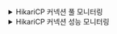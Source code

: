 <details>
<summary> HikariCP 커넥션 풀 모니터링 </summary>
# 📌 HikariCP 커넥션 풀 모니터링

## 📊 PromQL 쿼리
### **1. 현재 활성(Active) 상태인 커넥션 개수**
```promql
hikaricp_connections_active{instance="$instance", application="$application", pool="$hikaricp"}
```
✔ **현재 사용 중인(Active) DB 커넥션 개수.**  
✔ **애플리케이션이 실제로 DB에 연결하여 쿼리를 실행하고 있는 커넥션 수.**  
✔ **이 값이 지속적으로 최대 풀 크기에 근접하면, 커넥션 풀 크기를 늘려야 할 수도 있음.**  
✔ **급격한 증가가 발생하면, DB 부하를 줄이기 위한 최적화 필요.**

### **2. 현재 유휴(Idle) 상태인 커넥션 개수**
```promql
hikaricp_connections_idle{instance="$instance", application="$application", pool="$hikaricp"}
```
✔ **사용되지 않고 풀에서 대기 중인(Idle) 커넥션 개수.**  
✔ **적절한 Idle 커넥션 유지가 중요하며, 너무 많으면 리소스 낭비, 너무 적으면 응답 지연 발생 가능.**  
✔ **Idle 개수가 적다면, 새로운 커넥션 생성 부담이 증가하여 성능 저하 가능.**  
✔ **Idle 개수가 지나치게 많다면, 비효율적인 커넥션 유지로 인해 DB 리소스 낭비 가능.**

### **3. 대기(Pending) 중인 요청 개수**
```promql
hikaricp_connections_pending{instance="$instance", application="$application", pool="$hikaricp"}
```
✔ **현재 사용 가능한 커넥션이 없어서 대기 중인(Pending) 요청 개수.**  
✔ **이 값이 높아지면, 애플리케이션이 필요한 만큼 커넥션을 확보하지 못하고 있다는 의미.**  
✔ **DB 커넥션 풀 크기가 작거나, 쿼리 응답 시간이 길어지고 있는 문제 가능성 있음.**  
✔ **Pending 상태가 지속되면, 애플리케이션 성능 저하 및 장애 발생 가능성 증가.**

---

## 🔍 설명
| **쿼리** | **설명** |
|----------|---------|
| `hikaricp_connections_active` | 현재 사용 중인(Active) 커넥션 개수 |
| `hikaricp_connections_idle` | 현재 유휴(Idle) 상태인 커넥션 개수 |
| `hikaricp_connections_pending` | 현재 대기(Pending) 중인 요청 개수 |

📌 **HikariCP는 DB 커넥션을 효율적으로 관리하지만, 적절한 풀 크기 조정이 중요함.**  
📌 **Active 커넥션이 많다면, 쿼리 최적화 또는 풀 크기 증가를 고려해야 함.**  
📌 **Idle 커넥션이 너무 적으면, 요청이 몰릴 때 빠른 응답이 어려울 수 있음.**  
📌 **Pending 요청이 많아지면, 커넥션 부족으로 인해 애플리케이션이 지연될 수 있음.**

---

## 🔥 **왜 이 3개의 메트릭이 중요한가?**
✔ **Active 커넥션만 모니터링하면 안 되는 이유**
- Active 커넥션이 많다고 해서 반드시 문제가 있는 것은 아님.
- Idle 커넥션과 Pending 요청을 함께 분석해야 실제 병목 현상을 파악할 수 있음.

✔ **Idle 커넥션을 모니터링해야 하는 이유**
- Idle 커넥션이 많으면 비효율적인 리소스 관리로 DB 성능 저하 가능성이 있음.
- 반대로 너무 적으면 새로운 요청이 대기(Pending) 상태로 넘어갈 가능성이 높아짐.

✔ **Pending 요청이 많으면 즉시 대응해야 하는 이유**
- Pending 요청이 많으면, 애플리케이션이 DB에 접근하지 못하고 지연되는 상황 발생.
- 일반적으로 **풀 크기 조정, DB 성능 최적화, 커넥션 타임아웃 설정 변경** 등을 검토해야 함.

---

## 📌 **Grafana에서 HikariCP 모니터링 대시보드 설정**
### 🖥️ **패널 설정**
- **패널 유형:** Line Chart
- **X축:** 시간 (Timestamp)
- **Y축:** 커넥션 개수 (Count)
- **PromQL 쿼리:**
    - **현재 활성(Active) 상태인 커넥션 개수**
      ```promql
      hikaricp_connections_active{instance="$instance", application="$application", pool="$hikaricp"}
      ```
    - **현재 유휴(Idle) 상태인 커넥션 개수**
      ```promql
      hikaricp_connections_idle{instance="$instance", application="$application", pool="$hikaricp"}
      ```
    - **현재 대기(Pending) 중인 요청 개수**
      ```promql
      hikaricp_connections_pending{instance="$instance", application="$application", pool="$hikaricp"}
      ```

### 🚨 **임계값(Threshold) 설정**
- **Active 커넥션이 풀 크기에 가까워짐** → 🟠 **주의 (쿼리 성능 저하 가능성)**
- **Idle 커넥션이 너무 적음 (예: 0~1개 수준)** → 🔴 **위험 (새로운 요청 대기 가능성 증가)**
- **Pending 요청이 지속적으로 증가** → 🟠 **주의 (DB 커넥션 부족 가능성, 풀 크기 조정 필요)**

📌 **DB 부하 테스트를 통해 적절한 풀 크기(HikariCP maxPoolSize)를 설정하는 것이 중요함!**  
📌 **Pending 요청이 많아지면, DB가 병목 상태일 가능성이 높으므로 쿼리 최적화 또는 커넥션 풀 크기 조정 필요!**

---

## ✅ **결론**
✔ **Active, Idle, Pending 커넥션을 함께 보면 DB 커넥션 풀의 실제 사용 상태를 파악 가능!**  
✔ **Active 커넥션이 많아지면 풀 크기를 조정하거나 쿼리 최적화를 고려해야 함!**  
✔ **Idle 커넥션이 너무 적으면 새로운 요청을 빠르게 처리하지 못할 수 있음!**  
✔ **Pending 요청이 많아지면 DB 병목 현상이 발생할 가능성이 큼, 즉시 대응해야 함!**  
✔ **Grafana에서 HikariCP 모니터링을 통해 DB 성능을 최적화하고 안정적인 서비스 운영 가능!**

</details>


<details>
<summary> HikariCP 커넥션 성능 모니터링 </summary>

# 📌 HikariCP 커넥션 성능 모니터링

## 📊 PromQL 쿼리
### **1. 평균 커넥션 생성 시간 (Connection Creation Time)**
```promql
hikaricp_connections_creation_seconds_sum{instance="$instance", application="$application", pool="$hikaricp"} / 
hikaricp_connections_creation_seconds_count{instance="$instance", application="$application", pool="$hikaricp"}
```
✔ **새로운 DB 커넥션을 생성하는 데 걸린 평균 시간(초).**  
✔ **커넥션 풀에 여유가 없어 새로운 커넥션을 생성해야 하는 경우 증가할 수 있음.**  
✔ **DB 서버의 성능 문제, 네트워크 지연, 인증 속도 저하 등의 원인으로 지연될 수 있음.**  
✔ **커넥션 풀 크기 조정을 통해 불필요한 커넥션 생성 지연을 방지할 수 있음.**

### **2. 평균 커넥션 사용 시간 (Connection Usage Time)**
```promql
hikaricp_connections_usage_seconds_sum{instance="$instance", application="$application", pool="$hikaricp"} / 
hikaricp_connections_usage_seconds_count{instance="$instance", application="$application", pool="$hikaricp"}
```
✔ **커넥션이 사용된 총 시간의 평균값(초).**  
✔ **애플리케이션이 커넥션을 얼마나 오랫동안 유지하는지 파악 가능.**  
✔ **쿼리 실행 시간이 길어지거나, 트랜잭션이 적절히 종료되지 않으면 값이 증가할 수 있음.**  
✔ **이 값이 지나치게 높다면, 쿼리 최적화 또는 트랜잭션 관리가 필요함.**

### **3. 평균 커넥션 획득 시간 (Connection Acquire Time)**
```promql
hikaricp_connections_acquire_seconds_sum{instance="$instance", application="$application", pool="$hikaricp"} / 
hikaricp_connections_acquire_seconds_count{instance="$instance", application="$application", pool="$hikaricp"}
```
✔ **애플리케이션이 DB 커넥션을 풀에서 획득하는 데 걸리는 평균 시간(초).**  
✔ **커넥션 풀에서 즉시 사용 가능한 커넥션이 없다면, 이 값이 증가할 가능성이 높음.**  
✔ **커넥션 풀이 부족하면, 커넥션을 획득하기 위해 대기 시간이 길어질 수 있음.**  
✔ **값이 지속적으로 증가하면 커넥션 풀 크기를 늘리거나, 커넥션 반환이 적절히 이루어지는지 확인해야 함.**

---

## 🔍 설명
| **쿼리** | **설명** |
|----------|---------|
| `hikaricp_connections_creation_seconds` | 새로운 DB 커넥션을 생성하는 데 걸린 평균 시간 |
| `hikaricp_connections_usage_seconds` | 커넥션이 사용된 평균 시간 |
| `hikaricp_connections_acquire_seconds` | 커넥션 풀에서 커넥션을 가져오는 평균 시간 |

📌 **DB 커넥션을 관리하는 HikariCP의 성능을 최적화하려면 이 3가지 지표를 모니터링해야 함.**  
📌 **커넥션 생성 시간이 길어지면, 커넥션 풀 크기 조정 또는 DB 연결 속도 개선이 필요함.**  
📌 **커넥션 사용 시간이 길어지면, 긴 쿼리를 최적화하고 트랜잭션을 관리해야 함.**  
📌 **커넥션 획득 시간이 길어지면, 커넥션 풀이 부족하거나 리소스 경합이 발생할 가능성이 있음.**

---

## 🔥 **왜 이 3개의 메트릭이 중요한가?**
✔ **커넥션 생성 시간이 길면, 애플리케이션이 새로운 DB 연결을 생성하는 데 오랜 시간이 걸릴 수 있음.**
- 커넥션 풀이 부족하여 새로운 커넥션을 계속 생성해야 하는 경우 성능 저하 발생 가능.
- 네트워크 문제, DB 인증 지연 등의 원인으로 생성 시간이 증가할 수 있음.

✔ **커넥션 사용 시간이 길면, DB 리소스를 장시간 점유하여 성능 저하 가능.**
- 트랜잭션이 오래 유지되면 다른 요청이 블로킹될 가능성이 있음.
- 특정 쿼리가 병목을 유발할 가능성이 있어, 실행 시간 분석이 필요함.

✔ **커넥션 획득 시간이 길면, 애플리케이션의 응답 속도 저하 가능.**
- 풀 크기가 너무 작거나, 커넥션 반환이 원활하지 않다면 커넥션 획득 지연 발생 가능.
- 커넥션 풀 크기 조정 또는 커넥션 타임아웃 설정 검토 필요.

---

## 📌 **Grafana에서 HikariCP 성능 모니터링 대시보드 설정**
### 🖥️ **패널 설정**
- **패널 유형:** Line Chart
- **X축:** 시간 (Timestamp)
- **Y축:** 시간 (Seconds)
- **PromQL 쿼리:**
    - **평균 커넥션 생성 시간**
      ```promql
      hikaricp_connections_creation_seconds_sum{instance="$instance", application="$application", pool="$hikaricp"} / 
      hikaricp_connections_creation_seconds_count{instance="$instance", application="$application", pool="$hikaricp"}
      ```
    - **평균 커넥션 사용 시간**
      ```promql
      hikaricp_connections_usage_seconds_sum{instance="$instance", application="$application", pool="$hikaricp"} / 
      hikaricp_connections_usage_seconds_count{instance="$instance", application="$application", pool="$hikaricp"}
      ```
    - **평균 커넥션 획득 시간**
      ```promql
      hikaricp_connections_acquire_seconds_sum{instance="$instance", application="$application", pool="$hikaricp"} / 
      hikaricp_connections_acquire_seconds_count{instance="$instance", application="$application", pool="$hikaricp"}
      ```

### 🚨 **임계값(Threshold) 설정**
- **커넥션 생성 시간이 500ms 이상 지속** → 🟠 **주의 (커넥션 생성 최적화 필요)**
- **커넥션 사용 시간이 1초 이상 지속** → 🔴 **위험 (트랜잭션이 오래 유지됨, 쿼리 최적화 필요)**
- **커넥션 획득 시간이 200ms 이상 지속** → 🟠 **주의 (커넥션 풀 크기 조정 필요)**

📌 **DB 부하가 많은 경우, HikariCP 풀 크기 및 쿼리 성능을 점검해야 함!**  
📌 **응답 속도 저하를 방지하려면 커넥션 획득, 사용, 생성을 균형 있게 조정하는 것이 중요함!**

---

## ✅ **결론**
✔ **커넥션 생성, 사용, 획득 시간을 함께 모니터링하면 DB 성능 최적화 가능!**  
✔ **커넥션 생성이 오래 걸리면 네트워크 또는 DB 인증 문제 가능성 있음!**  
✔ **커넥션 사용 시간이 길어지면, 트랜잭션 관리 및 쿼리 최적화 필요!**  
✔ **커넥션 획득 시간이 길어지면, 커넥션 풀 크기 조정 또는 타임아웃 설정 필요!**  
✔ **Grafana에서 HikariCP 모니터링을 통해 DB 성능을 최적화하고 안정적인 서비스 운영 가능!**

📌 **이제 Grafana에서 HikariCP 성능 모니터링 대시보드를 설정하여 DB 성능 최적화를 진행하자! 🚀**

</details>